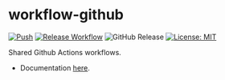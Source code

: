 # workflow-github

[![Push](https://github.com/quike/workflow-github/actions/workflows/release.yml/badge.svg)](https://github.com/quike/workflow-github/actions/workflows/release.yml)
[![Release Workflow](https://github.com/quike/workflow-github/actions/workflows/release-container.yml/badge.svg)](https://github.com/quike/workflow-github/actions/workflows/release-container.yml)
![GitHub Release](https://img.shields.io/github/v/release/quike/workflow-github)
[![License: MIT](https://img.shields.io/badge/License-MIT-yellow.svg)](https://opensource.org/licenses/MIT)

Shared Github Actions workflows.

- Documentation [here](docs/index.md).
